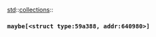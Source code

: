 [std](./../../std.md)::[collections](./../collections.md)::
### `maybe[<struct type:59a388, addr:640980>]`
